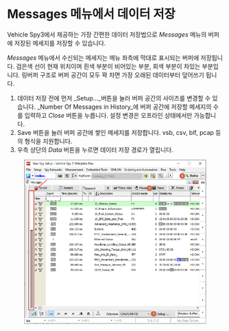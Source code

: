 # Messages 메뉴에서 데이터 저장

Vehicle Spy3에서 제공하는 가장 간편한 데이터 저장법으로 _Messages_ 메뉴의 버퍼에 저장된 메세지를 저장할 수 있습니다.

_Messages_ 메뉴에서 수신되는 메세지는 메뉴 좌측에 막대로 표시되는 버퍼에 저장됩니다. 검은색 선이 현재 위치이며 흰색 부분이 비어있는 부분, 회색 부분이 차있는 부분입니다. 링버퍼 구조로 버퍼 공간이 모두 꽉 차면 가장 오래된 데이터부터 덮어쓰기 됩니다.

1. 데이터 저장 전에 먼저 _Setup..._버튼을 눌러 버퍼 공간의 사이즈를 변경할 수 있습니다. _Number Of Messages in History_에 버퍼 공간에 저장할 메세지의 수를 입력하고 _Close_ 버튼을 누릅니다. 설정 변경은 오프라인 상태에서만 가능합니다.
2. Save 버튼을 눌러 버퍼 공간에 쌓인 메세지를 저장합니다. vsb, csv, blf, pcap 등의 형식을 지원합니다.
3. 우측 상단의 _Data_ 버튼을 누르면 데이터 저장 경로가 열립니다.

<figure><img src="../.gitbook/assets/2022-02-03-16-30-45 (1).png" alt=""><figcaption></figcaption></figure>


